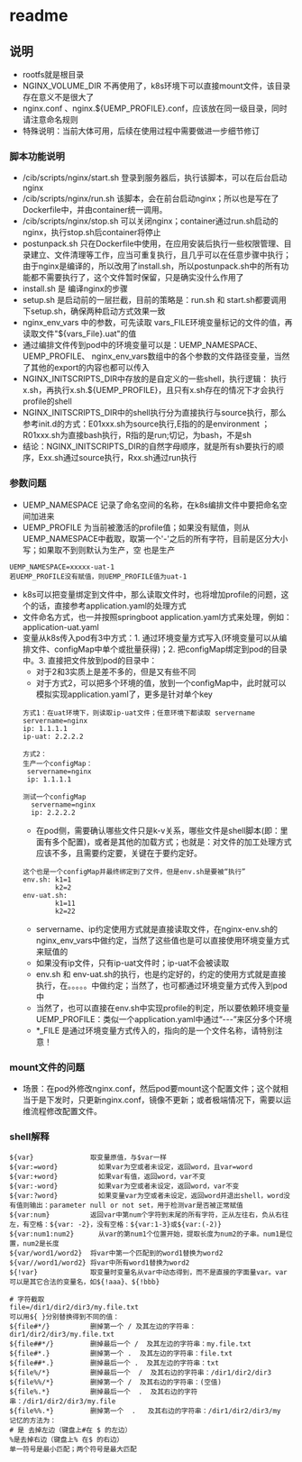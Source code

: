 # readme #

## 说明 ##
- rootfs就是根目录
- NGINX_VOLUME_DIR 不再使用了，k8s环境下可以直接mount文件，该目录存在意义不是很大了
- nginx.conf 、nginx.${UEMP_PROFILE}.conf，应该放在同一级目录，同时请注意命名规则
- 特殊说明：当前大体可用，后续在使用过程中需要做进一步细节修订
### 脚本功能说明  ###
- /cib/scripts/nginx/start.sh 登录到服务器后，执行该脚本，可以在后台启动nginx
- /cib/scripts/nginx/run.sh   该脚本，会在前台启动nginx；所以也是写在了Dockerfile中，并由container统一调用。
- /cib/scripts/nginx/stop.sh  可以关闭nginx；container通过run.sh启动的nginx，执行stop.sh后container将停止
- postunpack.sh 只在Dockerfile中使用，在应用安装后执行一些权限管理、目录建立、文件清理等工作，应当可重复执行，且几乎可以在任意步骤中执行；由于nginx是编译的，所以改用了install.sh，所以postunpack.sh中的所有功能都不需要执行了，这个文件暂时保留，只是确实没什么作用了
- install.sh 是 编译nginx的步骤
- setup.sh 是启动前的一层拦截，目前的策略是：run.sh 和 start.sh都要调用下setup.sh，确保两种启动方式效果一致
- nginx_env_vars 中的参数，可先读取 vars_FILE环境变量标记的文件的值，再读取文件"${vars_File}.uat"的值
- 通过编排文件传到pod中的环境变量可以是：UEMP_NAMESPACE、 UEMP_PROFILE、 nginx_env_vars数组中的各个参数的文件路径变量，当然了其他的export的内容也都可以传入
- NGINX_INITSCRIPTS_DIR中存放的是自定义的一些shell，执行逻辑： 执行 x.sh，再执行x.sh.${UEMP_PROFILE}，且只有x.sh存在的情况下才会执行profile的shell
- NGINX_INITSCRIPTS_DIR中的shell执行分为直接执行与source执行，那么参考init.d的方式：E01xxx.sh为source执行,E指的的是environment ；R01xxx.sh为直接bash执行，R指的是run;切记，为bash，不是sh
- 结论：NGINX_INITSCRIPTS_DIR的自然字母顺序，就是所有sh要执行的顺序，Exx.sh通过source执行，Rxx.sh通过run执行

### 参数问题 ###
- UEMP_NAMESPACE 记录了命名空间的名称，在k8s编排文件中要把命名空间加进来
- UEMP_PROFILE 为当前被激活的profile值；如果没有赋值，则从UEMP_NAMESPACE中截取，取第一个'-'之后的所有字符，目前是区分大小写；如果取不到则默认为生产，空 也是生产

```
UEMP_NAMESPACE=xxxxx-uat-1
若UEMP_PROFILE没有赋值，则UEMP_PROFILE值为uat-1
```

- k8s可以把变量绑定到文件中，那么读取文件时，也将增加profile的问题，这个的话，直接参考application.yaml的处理方式
- 文件命名方式，也一并按照springboot application.yaml方式来处理，例如： application-uat.yaml
- 变量从k8s传入pod有3中方式：1. 通过环境变量方式写入(环境变量可以从编排文件、configMap中单个或批量获得)；2. 把configMap绑定到pod的目录中。3. 直接把文件放到pod的目录中：
  - 对于2和3实质上是差不多的，但是又有些不同
  - 对于方式2，可以把多个环境的值，放到一个configMap中，此时就可以模拟实现application.yaml了，更多是针对单个key
  ```
  方式1：在uat环境下，则读取ip-uat文件；任意环境下都读取 servername
  servername=nginx
  ip: 1.1.1.1
  ip-uat: 2.2.2.2
  
  方式2：
  生产一个configMap：
   servername=nginx
   ip: 1.1.1.1
  
  测试一个configMap
    servername=nginx
    ip: 2.2.2.2
  ```
  - 在pod侧，需要确认哪些文件只是k-v关系，哪些文件是shell脚本(即：里面有多个配置)，或者是其他的加载方式；也就是：对文件的加工处理方式应该不多，且需要约定要，关键在于要约定好。
  ```
  这个也是一个configMap并最终绑定到了文件，但是env.sh是要被“执行”
  env.sh: k1=1
          k2=2
  env-uat.sh: 
          k1=11
          k2=22
  ```
  - servername、ip约定使用方式就是直接读取文件，在nginx-env.sh的nginx_env_vars中做约定，当然了这些值也是可以直接使用环境变量方式来赋值的
  - 如果没有ip文件，只有ip-uat文件时；ip-uat不会被读取
  - env.sh 和 env-uat.sh的执行，也是约定好的，约定的使用方式就是直接执行，在。。。。。中做约定；当然了，也可都通过环境变量方式传入到pod中
  - 当然了，也可以直接在env.sh中实现profile的判定，所以要依赖环境变量UEMP_PROFILE：类似一个application.yaml中通过“---”来区分多个环境
  - *_FILE 是通过环境变量方式传入的，指向的是一个文件名称，请特别注意！

### mount文件的问题 ###
- 场景：在pod外修改nginx.conf，然后pod要mount这个配置文件；这个就相当于是下发时，只更新nginx.conf，镜像不更新；或者极端情况下，需要以运维流程修改配置文件。

### shell解释 ###
```shell
${var}	            取变量原值，与$var一样
${var:=word}	      如果var为空或者未设定，返回word，且var=word
${var:+word}	      如果var有值，返回word，var不变
${var:-word}	      如果var为空或者未设定，返回word，var不变
${var:?word}	      如果变量var为空或者未设定，返回word并退出shell，word没有值则输出：parameter null or not set，用于检测var是否被正常赋值
${var:num}	        返回var中第num个字符到末尾的所有字符，正从左往右，负从右往左，有空格：${var: -2}，没有空格：${var:1-3}或${var:(-2)}
${var:num1:num2}	  从var的第num1个位置开始，提取长度为num2的子串。num1是位置，num2是长度
${var/word1/word2}	将var中第一个匹配到的word1替换为word2
${var//word1/word2}	将var中所有word1替换为word2
${!var}             取变量时变量名从var中动态得到，而不是直接的字面量var。var可以是其它合法的变量名，如${!aaa}、${!bbb}

# 字符截取
file=/dir1/dir2/dir3/my.file.txt
可以用${ }分别替换得到不同的值：
${file#*/}          删掉第一个 / 及其左边的字符串：dir1/dir2/dir3/my.file.txt
${file##*/}         删掉最后一个 /  及其左边的字符串：my.file.txt
${file#*.}          删掉第一个 .  及其左边的字符串：file.txt
${file##*.}         删掉最后一个 .  及其左边的字符串：txt
${file%/*}          删掉最后一个  /  及其右边的字符串：/dir1/dir2/dir3
${file%%/*}         删掉第一个 /  及其右边的字符串：(空值)
${file%.*}          删掉最后一个  .  及其右边的字符串：/dir1/dir2/dir3/my.file
${file%%.*}         删掉第一个  .   及其右边的字符串：/dir1/dir2/dir3/my
记忆的方法为：
# 是 去掉左边（键盘上#在 $ 的左边）
%是去掉右边（键盘上% 在$ 的右边）
单一符号是最小匹配；两个符号是最大匹配
```
